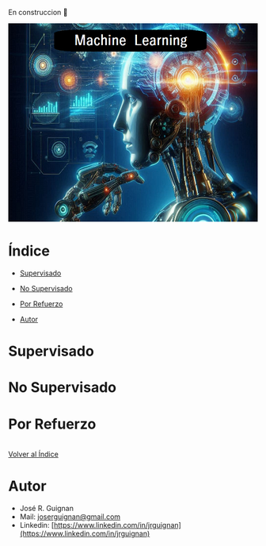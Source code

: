 En construccion 🚧
<p align="center">
<img src="images/banner.png"  height=400>
</p>

# Índice

* [Supervisado](#Supervisado) 
* [No Supervisado](#No-Supervisado)
* [Por Refuerzo](#Por-Refuerzo)

* [Autor](#Autor)


# Supervisado

# No Supervisado

# Por Refuerzo

<br>[Volver al Índice](#Índice)

# Autor

- José R. Guignan
- Mail: joserguignan@gmail.com
- Linkedin: [https://www.linkedin.com/in/jrguignan](https://www.linkedin.com/in/jrguignan)
